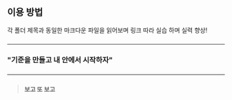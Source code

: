 ###
###
## 이용 방법
각 폴더 제목과 동일한 마크다운 파일을 읽어보며 링크 따라 실습 하며 실력 향상!  
###
###
---  
###
### "기준을 만들고 내 안에서 시작하자"  
###
---  
###
###
> **보고 또 보고**


